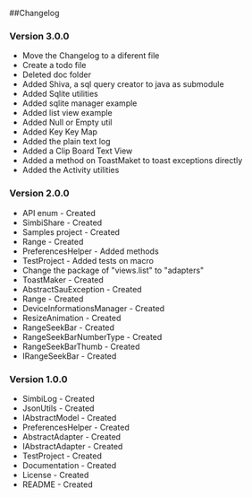 ##Changelog

### Version 3.0.0
 - Move the Changelog to a diferent file
 - Create a todo file
 - Deleted doc folder
 - Added Shiva, a sql query creator to java as submodule
 - Added Sqlite utilities
 - Added sqlite manager example
 - Added list view example
 - Added Null or Empty util
 - Added Key Key Map
 - Added the plain text log
 - Added a Clip Board Text View
 - Added a method on ToastMaket to toast exceptions directly
 - Added the Activity utilities

### Version 2.0.0
 - API enum - Created
 - SimbiShare - Created
 - Samples project - Created
 - Range - Created
 - PreferencesHelper - Added methods
 - TestProject - Added tests on macro
 - Change the package of "views.list" to "adapters"
 - ToastMaker - Created
 - AbstractSauException - Created
 - Range - Created
 - DeviceInformationsManager - Created
 - ResizeAnimation - Created
 - RangeSeekBar - Created
 - RangeSeekBarNumberType - Created
 - RangeSeekBarThumb - Created
 - IRangeSeekBar - Created

### Version 1.0.0
 - SimbiLog - Created
 - JsonUtils - Created
 - IAbstractModel - Created
 - PreferencesHelper - Created
 - AbstractAdapter - Created
 - IAbstractAdapter - Created
 - TestProject - Created
 - Documentation - Created
 - License - Created
 - README - Created
